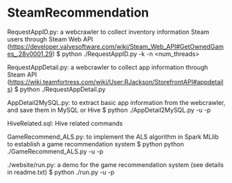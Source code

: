 # SteamRecommendation
RequestAppID.py: a webcrawler to collect inventory information Steam users through Steam Web API (https://developer.valvesoftware.com/wiki/Steam_Web_API#GetOwnedGames_.28v0001.29) 
$ python ./RequestAppID.py -k <Steam Web API Key> -n <num_threads>

RequestAppDetail.py: a webcrawler to collect app information through Steam API (https://wiki.teamfortress.com/wiki/User:RJackson/StorefrontAPI#appdetails)
$ python ./RequestAppDetail.py

AppDetail2MySQL.py: to extract basic app information from the webcrawler, and save them in MySQL or Hive
$ python ./AppDetail2MySQL.py -u <MySQL user_id> -p <MySQL password>

HiveRelated.sql: Hive related commands

GameRecommend_ALS.py: to implement the ALS algorithm in Spark MLlib to establish a game recommendation system
$ python python ./GameRecommend_ALS.py -u <MySQL user_id> -p <MySQL password>

./website/run.py: a demo for the game recommendation system (see details in readme.txt)
$ python ./run.py -u <MySQL user_id> -p <MySQL password>
